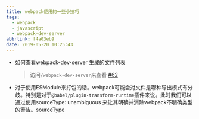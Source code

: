 ```yaml
---
title: webpack使用的一些小技巧
tags:
  - webpack
  - javascript
  - webpack-dev-server
abbrlink: f4a03eb9
date: 2019-05-20 10:25:43
---
```


- 如何查看webpack-dev-server 生成的文件列表
  > 访问`/webpack-dev-server`来查看 [#62](https://github.com/webpack/webpack-dev-server/issues/62)

- 对于使用ESModule来打包的话。webpack可能会对文件是哪种导出模式有分歧。特别是对于`@babel/plugin-transform-runtime`插件来说。此时我们可以通过使用sourceType: unambiguous 来让其明确并消除webpack不明确类型的警告。[sourceType](https://babeljs.io/docs/en/options#sourcetype)
